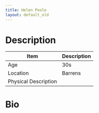 ```yaml
---
title: Helen Poole
layout: default_old
---
```


# Description

| Item                 | Description |
| -------------------- | ----------- |
| Age                  | 30s         |
| Location             | Barrens     |
| Physical Description |             |

# Bio
